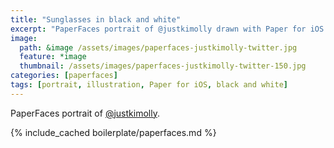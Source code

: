 ```yaml
---
title: "Sunglasses in black and white"
excerpt: "PaperFaces portrait of @justkimolly drawn with Paper for iOS on an iPad."
image: 
  path: &image /assets/images/paperfaces-justkimolly-twitter.jpg 
  feature: *image
  thumbnail: /assets/images/paperfaces-justkimolly-twitter-150.jpg
categories: [paperfaces]
tags: [portrait, illustration, Paper for iOS, black and white]
---
```


PaperFaces portrait of [@justkimolly](https://twitter.com/justkimolly).

{% include_cached boilerplate/paperfaces.md %}
